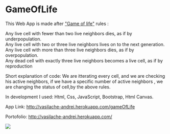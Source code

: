 # GameOfLife #

This Web App is made after <a href="https://en.wikipedia.org/wiki/Conway%27s_Game_of_Life">"Game of life"</a>  rules : <br>

Any live cell with fewer than two live neighbors dies, as if by underpopulation. <br>
Any live cell with two or three live neighbors lives on to the next generation. <br>
Any live cell with more than three live neighbors dies, as if by overpopulation. <br>
Any dead cell with exactly three live neighbors becomes a live cell, as if by reproduction <br>

Short explanation of code: We are itterating every cell, and we are checking his active neighbors, if we have a specific number of active 
neighbors , we are changing the status of cell,by the above rules.

In development I used: Html, Css, JavaScript, Bootstrap, Html Canvas. <br>

App Link: http://vasilache-andrei.herokuapp.com/gameOfLife

Portofolio: http://vasilache-andrei.herokuapp.com/


<img src="http://vasilache-andrei.herokuapp.com/portofolioGifs/gameOfLife.gif">

